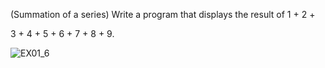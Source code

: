 (Summation of a series) Write a program that displays the result of 1 + 2 +

3 + 4 + 5 + 6 + 7 + 8 + 9.

![EX01_6](https://user-images.githubusercontent.com/110781912/197055911-837824ee-c650-404b-a316-e1b0a5a6b7ba.png)
